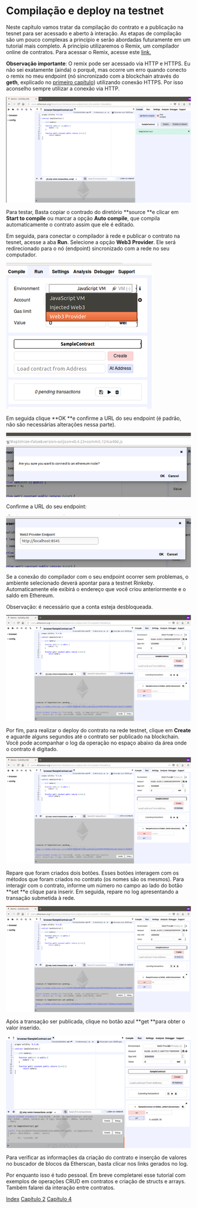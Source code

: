 # Compilação e deploy na testnet

Neste capítulo vamos tratar da compilação do contrato e a publicação na tesnet para ser acessado e aberto à interação. As etapas de compilação são um pouco complexas a princípio e serão abordadas futuramente em um tutorial mais completo. A princípio utilizaremos o Remix, um compilador online de contratos. Para acessar o Remix, acesse este [link.](http://remix.ethereum.org/#optimize=false&version=soljson-v0.4.23+commit.124ca40d.js)

**Observação importante**: O remix pode ser acessado via HTTP e HTTPS. Eu não sei exatamente \(ainda\) o porquê, mas ocorre um erro quando conecto o remix no meu endpoint \(nó sincronizado com a blockchain através do **geth**, explicado no [primeiro capítulo](//chapter1.md)\) utilizando conexão HTTPS. Por isso aconselho sempre utilizar a conexão via HTTP.

![](/assets/remix1.png)

Para testar, Basta copiar o contrado do diretório **source **e clicar em **Start to compile** ou marcar a opção **Auto compile**, que compila automaticamente o contrato assim que ele é editado.

Em seguida, para conectar o compilador à rede e publicar o contrato na tesnet, acesse a aba **Run**. Selecione a opção **Web3 Provider**. Ele será redirecionado para o nó \(endpoint\) sincronizado com a rede no seu computador.

![](/assets/remix2.png)

Em seguida clique **OK **e confirme a URL do seu endpoint \(é padrão, não são necessárias alterações nessa parte\).

![](/assets/remix4b.png)

Confirme a URL do seu endpoint:

![](/assets/remix3.png)

Se a conexão do compilador com o seu endpoint ocorrer sem problemas, o ambiente selecionado deverá apontar para  a testnet Rinkeby. Automaticamente ele exibirá o endereço que você criou anteriormente e o saldo em Ethereum.

Observação: é necessário que a conta esteja desbloqueada.

![](/assets/remix5.png)

Por fim, para realizar o deploy do contrato na rede testnet, clique em **Create** e aguarde alguns segundos até o contrato ser publicado na blockchain. Você pode acompanhar o log da operação no espaço abaixo da área onde o contrato é digitado.

![](/assets/remix5.png)

Repare que foram criados dois botões. Esses botões interagem com os métodos que foram criados no contrato \(os nomes são os mesmos\). Para interagir com o contrato, informe um número no campo ao lado do botão **set **e clique para inserir. Em seguida, repare no log apresentando a transação submetida à rede.

![](/assets/remix6.png)

Após a transação ser publicada, clique no botão azul **get **para obter o valor inserido.

![](/assets/remix7.png)

Para verificar as informações da criação do contrato e inserção de valores no buscador de blocos da Etherscan, basta clicar nos links gerados no log.

Por enquanto isso é tudo pessoal. Em breve completarei esse tutorial com exemplos de operações CRUD em contratos e criação de structs e arrays. Também falarei da interação entre contratos.

[Index](/SUMMARY.md) [Capítulo 2](/chapter2.md) [Capítulo 4](/chapter4.md)

